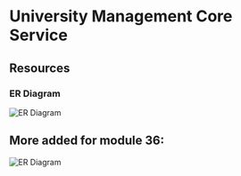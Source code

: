 # University Management Core Service

## Resources

### ER Diagram
<img src="https://i.ibb.co/Ln2FttV/university-management-core-service-module-1.png" alt="ER Diagram"> </img>

## More added for module 36:
<img src="https://i.ibb.co/tJ4nt6T/Screenshot-2023-08-20-at-7-32-11-PM.png" alt="ER Diagram"> </img>




